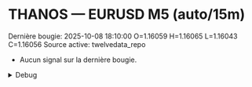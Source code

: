 # THANOS — EURUSD M5 (auto/15m)
Dernière bougie: 2025-10-08 18:10:00  O=1.16059  H=1.16065  L=1.16043  C=1.16056
Source active: twelvedata_repo

- Aucun signal sur la dernière bougie.

<details><summary>Debug</summary>

- TD_API_KEY manquant.

</details>